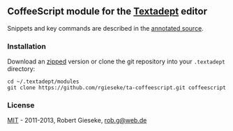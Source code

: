 ## CoffeeScript module for the [Textadept](http://foicica.com/textadept/) editor

Snippets and key commands are described in the
[annotated source](http://rgieseke.github.com/ta-coffeescript/).

### Installation

Download an
[zipped](https://github.com/rgieseke/ta-coffeescript/archives/master)
version or clone the git repository into your `.textadept` directory:

    cd ~/.textadept/modules
    git clone https://github.com/rgieseke/ta-coffeescript.git coffeescript

### License

[MIT](http://www.opensource.org/licenses/mit-license.php) - 2011-2013, Robert Gieseke, rob.g@web.de
